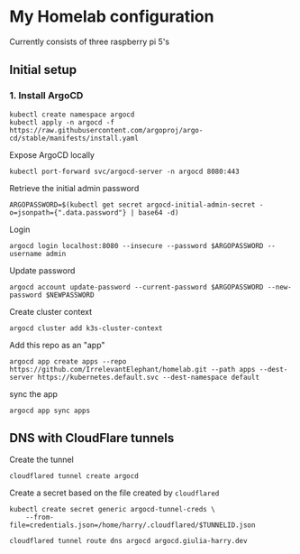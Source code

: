 # My Homelab configuration

Currently consists of three raspberry pi 5's

## Initial setup

### 1. Install ArgoCD

```shell
kubectl create namespace argocd
kubectl apply -n argocd -f https://raw.githubusercontent.com/argoproj/argo-cd/stable/manifests/install.yaml
```

Expose ArgoCD locally

```shell
kubectl port-forward svc/argocd-server -n argocd 8080:443
```

Retrieve the initial admin password

```shell
ARGOPASSWORD=$(kubectl get secret argocd-initial-admin-secret -o=jsonpath={".data.password"} | base64 -d)
```

Login

```shell
argocd login localhost:8080 --insecure --password $ARGOPASSWORD --username admin
```

Update password

```shell
argocd account update-password --current-password $ARGOPASSWORD --new-password $NEWPASSWORD
```

Create cluster context

```shell
argocd cluster add k3s-cluster-context
```

Add this repo as an "app"

```shell
argocd app create apps --repo https://github.com/IrrelevantElephant/homelab.git --path apps --dest-server https://kubernetes.default.svc --dest-namespace default
```

sync the app

```shell
argocd app sync apps
```

## DNS with CloudFlare tunnels

Create the tunnel

```shell
cloudflared tunnel create argocd
```

Create a secret based on the file created by `cloudflared`
```shell
kubectl create secret generic argocd-tunnel-creds \
	--from-file=credentials.json=/home/harry/.cloudflared/$TUNNELID.json
```

```shell
cloudflared tunnel route dns argocd argocd.giulia-harry.dev
```
